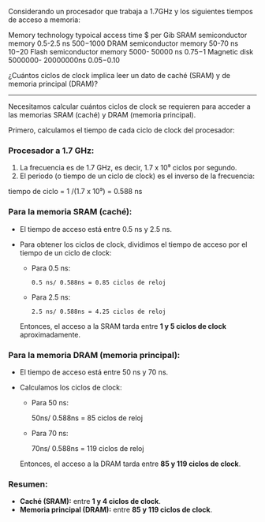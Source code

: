 Considerando un procesador que trabaja a 1.7GHz y los siguientes tiempos de acceso a memoria:

Memory technology		    typoical access time 	$ per Gib 
SRAM semiconductor memory	0.5-2.5 ns		        $500-$1000
DRAM semiconductor memory	50-70 ns		        $10-$20
Flash semiconductor memory	5000- 50000 ns 		    $0.75-$1
Magnetic disk 			    5000000- 20000000ns	    $0.05-$0.10

¿Cuántos ciclos de clock implica leer un dato de caché (SRAM) y de memoria principal (DRAM)?

---------------------------------------------------------------------------------------------------------------------------------------------------------------


Necesitamos calcular cuántos ciclos de clock se requieren para acceder a las memorias SRAM (caché) y DRAM (memoria principal).

Primero, calculamos el tiempo de cada ciclo de clock del procesador:

### Procesador a 1.7 GHz:
1. La frecuencia es de 1.7 GHz, es decir, 1.7 x 10⁹ ciclos por segundo.
2. El periodo (o tiempo de un ciclo de clock) es el inverso de la frecuencia:

tiempo de ciclo = 1 /(1.7 x 10⁹) = 0.588 ns

### Para la memoria SRAM (caché):
- El tiempo de acceso está entre 0.5 ns y 2.5 ns.
- Para obtener los ciclos de clock, dividimos el tiempo de acceso por el tiempo de un ciclo de clock:

  - Para 0.5 ns:

		0.5 ns/ 0.588ns = 0.85 ciclos de reloj

  - Para 2.5 ns:
  
		2.5 ns/ 0.588ns = 4.25 ciclos de reloj
  
  Entonces, el acceso a la SRAM tarda entre **1 y 5 ciclos de clock** aproximadamente.

### Para la memoria DRAM (memoria principal):
- El tiempo de acceso está entre 50 ns y 70 ns.
- Calculamos los ciclos de clock:
  - Para 50 ns:
    
    50ns/ 0.588ns = 85 ciclos de reloj
    
  - Para 70 ns:
    
    70ns/ 0.588ns = 119 ciclos de reloj
  
  Entonces, el acceso a la DRAM tarda entre **85 y 119 ciclos de clock**.

### Resumen:
- **Caché (SRAM):** entre **1 y 4 ciclos de clock**.
- **Memoria principal (DRAM):** entre **85 y 119 ciclos de clock**.

